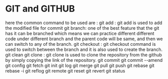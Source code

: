 # GIT and GITHUB

here the common command to be used are :
git add : git add is used to add the modified file for commit 
git branch: one of the best feature that the git has it can be branched
                which means we can practice different different code under different branch and the parent code will be same,
                and then we can switch to any of the branch.
git checkout : git checkout command is used to switch between the branch and it is also used to create the branch.
git clean
git clone : git clone is used to clone the repository from the github by simply copying the link of the repository.
git commit
git commit --amend
git config
git fetch
git init
git log
git merge
git pull
git push
git rebase
git rebase -i
git reflog
git remote
git reset
git revert
git status
